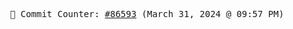 <p align="center">
    <samp>
        📮 Commit Counter: <a href="https://github.com/Javascript-void0/Javascript-void0/commits/main">#86593</a> (March 31, 2024 @ 09:57 PM)
    </samp>
</p>